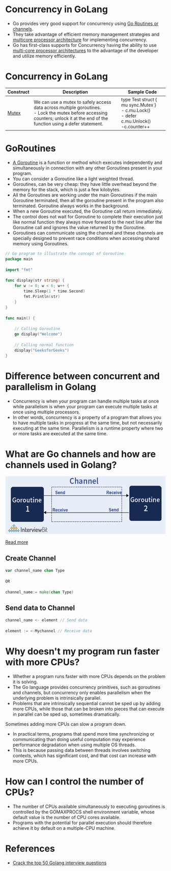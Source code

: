 # Concurrency in GoLang
- Go provides very good support for concurrency using [Go Routines or channels](https://go.dev/tour/concurrency/1).
- They take advantage of efficient memory management strategies and [multicore processor architecture](https://www.techtarget.com/searchdatacenter/definition/multi-core-processor) for implementing concurrency.
- Go has first-class supports for Concurrency having the ability to use [multi-core processor architectures](https://www.techtarget.com/searchdatacenter/definition/multi-core-processor) to the advantage of the developer and utilize memory efficiently.

# Concurrency in GoLang

| Construct                                | Description                                                                 | Sample Code                                                                          |
|------------------------------------------|-----------------------------------------------------------------------------|--------------------------------------------------------------------------------------|
| [Mutex](https://gobyexample.com/mutexes) | We can use a mutex to safely access data across multiple goroutines.<br/>- Lock the mutex before accessing counters; unlock it at the end of the function using a defer statement. | type Test struct { mu sync.Mutex }<br/>- c.mu.Lock()<br/>- defer c.mu.Unlock()<br/>-c.counter++ |

# GoRoutines
- [A Goroutine](https://go.dev/tour/concurrency/1) is a function or method which executes independently and simultaneously in connection with any other Goroutines present in your program.
- You can consider a Goroutine like a light weighted thread. 
- Goroutines, can be very cheap: they have little overhead beyond the memory for the stack, which is just a few kilobytes.
- All the Goroutines are working under the main Goroutines if the main Goroutine terminated, then all the goroutine present in the program also terminated. Goroutine always works in the background.
- When a new Goroutine executed, the Goroutine call return immediately. 
- The control does not wait for Goroutine to complete their execution just like normal function they always move forward to the next line after the Goroutine call and ignores the value returned by the Goroutine.
- Goroutines can communicate using the channel and these channels are specially designed to prevent race conditions when accessing shared memory using Goroutines.

````go
// Go program to illustrate the concept of Goroutine
package main

import "fmt"

func display(str string) {
	for w := 0; w < 6; w++ {
        time.Sleep(1 * time.Second)
		fmt.Println(str)
	}
}

func main() {

	// Calling Goroutine
	go display("Welcome")

	// Calling normal function
	display("GeeksforGeeks")
}
````

# Difference between concurrent and parallelism in Golang
- Concurrency is when your program can handle multiple tasks at once while parallelism is when your program can execute multiple tasks at once using multiple processors.
- In other words, concurrency is a property of a program that allows you to have multiple tasks in progress at the same time, but not necessarily executing at the same time. Parallelism is a runtime property where two or more tasks are executed at the same time.

# What are Go channels and how are channels used in Golang?

![img.png](assests/gochannel_img.png)

[Read more](https://www.geeksforgeeks.org/channel-in-golang/)

## Create Channel

```go
var channel_name chan Type

OR 

channel_name:= make(chan Type)
```

## Send data to Channel

```go
channel_name <- element // Send data

element := <-Mychannel // Receive data
```

# Why doesn't my program run faster with more CPUs?
- Whether a program runs faster with more CPUs depends on the problem it is solving. 
- The Go language provides concurrency primitives, such as goroutines and channels, but concurrency only enables parallelism when the underlying problem is intrinsically parallel. 
- Problems that are intrinsically sequential cannot be sped up by adding more CPUs, while those that can be broken into pieces that can execute in parallel can be sped up, sometimes dramatically.

Sometimes adding more CPUs can slow a program down. 
- In practical terms, programs that spend more time synchronizing or communicating than doing useful computation may experience performance degradation when using multiple OS threads. 
- This is because passing data between threads involves switching contexts, which has significant cost, and that cost can increase with more CPUs.

# How can I control the number of CPUs?
- The number of CPUs available simultaneously to executing goroutines is controlled by the GOMAXPROCS shell environment variable, whose default value is the number of CPU cores available.
- Programs with the potential for parallel execution should therefore achieve it by default on a multiple-CPU machine.

# References
- [Crack the top 50 Golang interview questions](https://www.educative.io/blog/50-golang-interview-questions)
